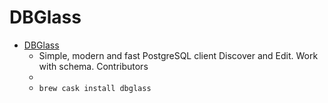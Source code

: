 # DBGlass
- [DBGlass](http://dbglass.web-pal.com/)
  -  Simple, modern and fast PostgreSQL client           Discover and Edit.                   Work with schema.                   Contributors        
  - 
  - `brew cask install dbglass`
